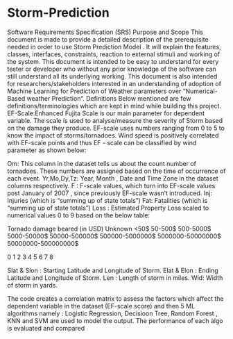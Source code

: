 # Storm-Prediction

Software Requirements Specification (SRS)
  Purpose and Scope
	This document is made to provide a detailed description of the prerequisite needed in order to use Storm Prediction Model . It will explain the features, classes, interfaces, constraints, reaction to external stimuli and working of the system.
This document is intended to be easy to understand for every tester or developer who without any prior knowledge of the software can still understand all its underlying working.     	This document is also intended for researchers/stakeholders interested in an understanding of adoption of Machine Learning for Prediction of Weather parameters over “Numerical-Based weather Prediction”.
   Definitions
	Below mentioned are few definitions/terminologies which are kept in mind while building this project.
EF-Scale:Enhanced Fujita Scale is our main parameter for dependent variable. The scale is used to analyse/measure the severity of Storm based on the damage they produce. EF-scale uses numbers ranging from 0 to 5 to know the impact of    storms/tornadoes. Wind speed is positively correlated with EF-scale points and thus EF - scale can be classified by wind  parameter as shown below:


Om: This column in the dataset tells us about the count number of tornadoes. These numbers are assigned based on the time of occurrence of each event.
Yr,Mo,Dy,Tz: Year, Month , Date and Time Zone in the dataset columns respectively. 
F : F-scale values, which turn into EF-scale values post January of 2007 , since previously EF-scale wasn’t introduced.
Inj: Injuries (which is “summing up of state totals”)
Fat: Fatalities (which is “summing up of state totals”)
Loss : Estimated Property Loss scaled to numerical values 0 to 9 based on the below table:
 
Tornado damage beared (in USD)
Unknown
<50$
50-500$
500-5000$
5000-50000$
50000-500000$
500000-5000000$
5000000-50000000$
50000000-500000000$

0
1
2
3
4
5
6
7
8


 
Slat & Slon : Starting Latitude and Longitude of Storm.
Elat & Elon : Ending Latitude and Longitude of Storm.
Len : Length of storm in miles.
Wid: Width of storm in yards.
 
 
The code creates a correlation matrix to assess the factors which affect the dependent variable in the dataset (EF-scale score) and then 
5 ML algorithms namely : Logistic Regression, Decisioon Tree, Random Forest , KNN and SVM are used to model the output. The performance of each algo is evaluated and compared

 
